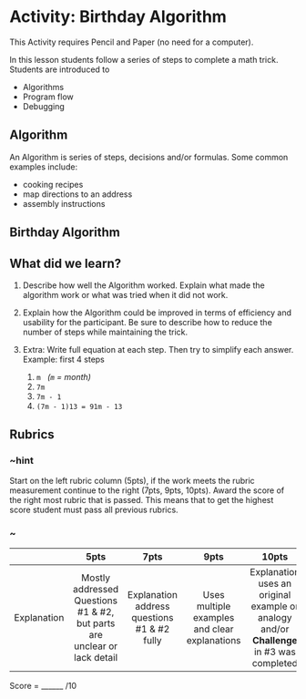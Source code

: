 # Activity: Birthday Algorithm
This Activity requires Pencil and Paper (no need for a computer).

In this lesson students follow a series of steps to complete a math trick. Students are introduced to
* Algorithms
* Program flow
* Debugging

## Algorithm

An Algorithm is series of steps, decisions and/or formulas. Some common examples include:

* cooking recipes
* map directions to an address
* assembly instructions

## Birthday Algorithm

## What did we learn? 

1. Describe how well the Algorithm worked. Explain what made the algorithm work or what was tried when it did not work.
2. Explain how the Algorithm could be improved in terms of efficiency and usability for the participant. Be sure to describe how to reduce the number of steps while maintaining the trick.
3. Extra: Write full equation at each step. Then try to simplify each answer. Example: first 4 steps

    1. `m`  &nbsp; *(`m` = month)*
    2. `7m`
    3. `7m - 1`  
    4. `(7m - 1)13 = 91m - 13` 

## Rubrics

### ~hint

Start on the left rubric column (5pts), if the work meets the rubric measurement continue to the right (7pts, 9pts, 10pts). Award the score of the right most rubric that is passed. This means that to get the highest score student must pass all previous rubrics.

### ~

|   | 5pts | 7pts | 9pts | 10pts |
|:---:|:---:|:---:|:---:|:---:|
| Explanation | Mostly addressed Questions #1 & #2, but parts are unclear or lack detail | Explanation address questions #1 & #2 fully | Uses multiple examples and clear explanations | Explanation uses an original example or analogy and/or **Challenge** in #3 was completed |

Score = \_\_\_\_\_\_ /10